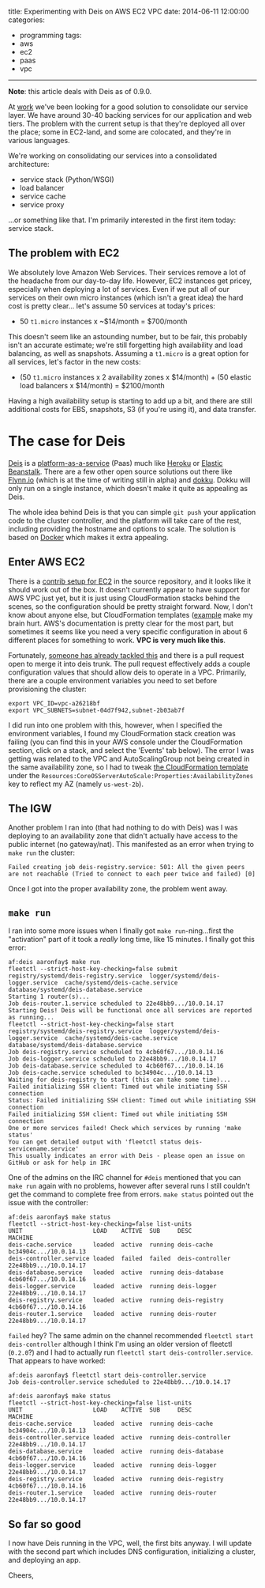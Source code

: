 title: Experimenting with Deis on AWS EC2 VPC
date: 2014-06-11 12:00:00
categories:
 - programming
tags:
 - aws
 - ec2
 - paas
 - vpc
---

**Note**: this article deals with Deis as of 0.9.0.

At [work](http://strathcom.ca) we've been looking for a good solution to consolidate our service layer. We have around
30-40 backing services for our application and web tiers. The problem with the current setup is that they're deployed
all over the place; some in EC2-land, and some are colocated, and they're in various languages.

We're working on consolidating our services into a consolidated architecture:

 * service stack (Python/WSGI)
 * load balancer
 * service cache
 * service proxy
 
...or something like that. I'm primarily interested in the first item today: service stack. 

## The problem with EC2
We absolutely love Amazon Web Services. Their services remove a lot of the headache from our day-to-day life. However,
EC2 instances get pricey, especially when deploying a lot of services. Even if we put all of our services on their own
micro instances (which isn't a great idea) the hard cost is pretty clear... let's assume 50 services at today's prices:

 * 50 `t1.micro` instances x ~$14/month = $700/month
 
This doesn't seem like an astounding number, but to be fair, this probably isn't an accurate estimate; 
we're still forgetting high availability and load balancing, as well as snapshots. Assuming a `t1.micro` is a great
option for all services, let's factor in the new costs:

 * (50 `t1.micro` instances x 2 availability zones x $14/month) + (50 elastic load balancers x $14/month) = $2100/month
 
Having a high availability setup is starting to add up a bit, and there are still additional costs for EBS, snapshots, S3 
(if you're using it), and data transfer.

# The case for Deis
[Deis](http://deis.io) is a [platform-as-a-service](http://en.wikipedia.org/wiki/Platform_as_a_service) (Paas) much like 
[Heroku](http://heroku.com) or [Elastic Beanstalk](http://aws.amazon.com/elasticbeanstalk/). There are a few other open
source solutions out there like [Flynn.io](http://flynn.io) (which is at the time of writing still in alpha) and 
[dokku](https://github.com/progrium/dokku). Dokku will only run on a single instance, which doesn't make it quite as 
appealing as Deis.

The whole idea behind Deis is that you can simple `git push` your application code to the cluster controller, and the 
platform will take care of the rest, including providing the hostname and options to scale. The solution is based on 
[Docker](http://docker.io) which makes it extra appealing.

## Enter AWS EC2
There is a [contrib setup for EC2](https://github.com/deis/deis/tree/master/contrib/ec2) in the source repository, and 
it looks like it should work out of the box. It doesn't currently appear to have support for AWS VPC just yet, but it
is just using CloudFormation stacks behind the scenes, so the configuration should be pretty straight forward. Now, 
I don't know about anyone else, but CloudFormation templates ([example](https://s3.amazonaws.com/cloudformation-templates-us-east-1/Redmine_Single_Instance_With_RDS.template) 
make my brain hurt. AWS's documentation is pretty clear for the most part, but sometimes it seems like you need a 
very specific configuration in about 6 different places for something to work. **VPC is very much like this**. 

Fortunately, [someone has already tackled this](https://github.com/deis/deis/pull/1028) and there is a pull request 
open to merge it into deis trunk. The pull request effectively adds a couple configuration values that should allow deis
to operate in a VPC. Primarily, there are a couple environment variables you need to set before provisioning the cluster:

```
export VPC_ID=vpc-a26218bf
export VPC_SUBNETS=subnet-04d7f942,subnet-2b03ab7f
```

I did run into one problem with this, however, when I specified the environment variables, I found my CloudFormation stack 
creation was failing (you can find this in your AWS console under the CloudFormation section, click on a stack, and select
 the 'Events' tab below). The error I was getting was related to the VPC and AutoScalingGroup not being created in the 
same availability zone, so I had to tweak [the CloudFormation template](https://github.com/deis/deis/blob/master/contrib/ec2/deis.template#L160)
under the `Resources:CoreOSServerAutoScale:Properties:AvailabilityZones` key to reflect my AZ (namely `us-west-2b`).

## The IGW
Another problem I ran into (that had nothing to do with Deis) was I was deploying to an availability zone that didn't actually have access to the public internet (no gateway/nat). This manifested as an error when trying to `make run` the cluster:

```
Failed creating job deis-registry.service: 501: All the given peers are not reachable (Tried to connect to each peer twice and failed) [0]
```

Once I got into the proper availability zone, the problem went away.

## `make run`
I ran into some more issues when I finally got `make run`-ning...first the "activation" part of it took a *really* long time, like 15 minutes. I finally got this error:

```
af:deis aaronfay$ make run
fleetctl --strict-host-key-checking=false submit  registry/systemd/deis-registry.service  logger/systemd/deis-logger.service  cache/systemd/deis-cache.service  database/systemd/deis-database.service
Starting 1 router(s)...
Job deis-router.1.service scheduled to 22e48bb9.../10.0.14.17
Starting Deis! Deis will be functional once all services are reported as running... 
fleetctl --strict-host-key-checking=false start  registry/systemd/deis-registry.service  logger/systemd/deis-logger.service  cache/systemd/deis-cache.service  database/systemd/deis-database.service
Job deis-registry.service scheduled to 4cb60f67.../10.0.14.16
Job deis-logger.service scheduled to 22e48bb9.../10.0.14.17
Job deis-database.service scheduled to 4cb60f67.../10.0.14.16
Job deis-cache.service scheduled to bc34904c.../10.0.14.13
Waiting for deis-registry to start (this can take some time)... 
Failed initializing SSH client: Timed out while initiating SSH connection
Status: Failed initializing SSH client: Timed out while initiating SSH connection
Failed initializing SSH client: Timed out while initiating SSH connection
One or more services failed! Check which services by running 'make status'
You can get detailed output with 'fleetctl status deis-servicename.service'
This usually indicates an error with Deis - please open an issue on GitHub or ask for help in IRC
```

One of the admins on the IRC channel for `#deis` mentioned that you can `make run` again with no problems, however after several runs I still couldn't get the command to complete free from errors. `make status` pointed out the issue with the controller:

```
af:deis aaronfay$ make status
fleetctl --strict-host-key-checking=false list-units
UNIT                    LOAD    ACTIVE  SUB     DESC            MACHINE
deis-cache.service      loaded  active  running deis-cache      bc34904c.../10.0.14.13
deis-controller.service loaded  failed  failed  deis-controller 22e48bb9.../10.0.14.17
deis-database.service   loaded  active  running deis-database   4cb60f67.../10.0.14.16
deis-logger.service     loaded  active  running deis-logger     22e48bb9.../10.0.14.17
deis-registry.service   loaded  active  running deis-registry   4cb60f67.../10.0.14.16
deis-router.1.service   loaded  active  running deis-router     22e48bb9.../10.0.14.17
```
`failed` hey? The same admin on the channel recommended `fleetctl start deis-controller` although I think I'm using an older version of fleetctl (`0.2.0`?) and I had to actually run `fleetctl start deis-controller.service`. That appears to have worked:

```
af:deis aaronfay$ fleetctl start deis-controller.service
Job deis-controller.service scheduled to 22e48bb9.../10.0.14.17

af:deis aaronfay$ make status
fleetctl --strict-host-key-checking=false list-units
UNIT                    LOAD    ACTIVE  SUB     DESC            MACHINE
deis-cache.service      loaded  active  running deis-cache      bc34904c.../10.0.14.13
deis-controller.service loaded  active  running deis-controller 22e48bb9.../10.0.14.17
deis-database.service   loaded  active  running deis-database   4cb60f67.../10.0.14.16
deis-logger.service     loaded  active  running deis-logger     22e48bb9.../10.0.14.17
deis-registry.service   loaded  active  running deis-registry   4cb60f67.../10.0.14.16
deis-router.1.service   loaded  active  running deis-router     22e48bb9.../10.0.14.17
```

## So far so good
I now have Deis running in the VPC, well, the first bits anyway. I will update with the second part which includes DNS configuration, initializing a cluster, and deploying an app.

Cheers,




